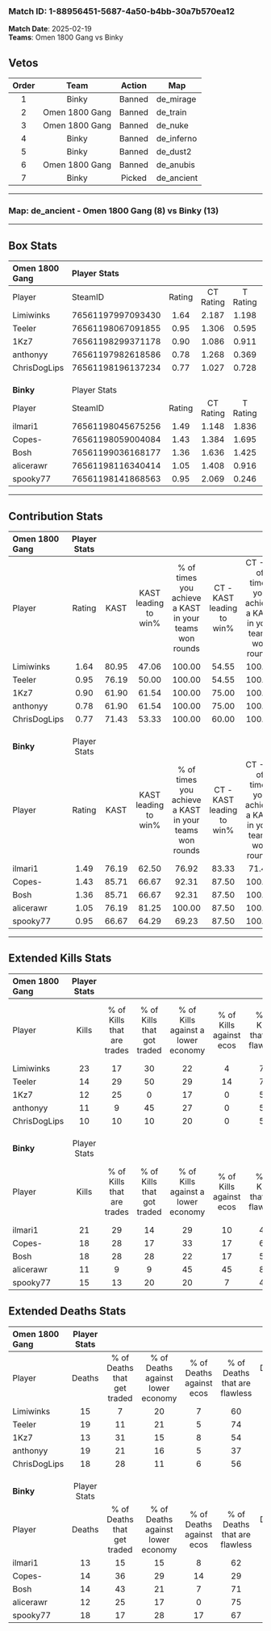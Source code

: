 ### Match ID: 1-88956451-5687-4a50-b4bb-30a7b570ea12  
**Match Date**: 2025-02-19  
**Teams**: Omen 1800 Gang vs Binky  

## Vetos  

| Order | Team | Action | Map |
| :---: | :--: | :----: | --- |
| 1 | Binky | Banned | de_mirage |
| 2 | Omen 1800 Gang | Banned | de_train |
| 3 | Omen 1800 Gang | Banned | de_nuke |
| 4 | Binky | Banned | de_inferno |
| 5 | Binky | Banned | de_dust2 |
| 6 | Omen 1800 Gang | Banned | de_anubis |
| 7 | Binky | Picked | de_ancient |

---  

### **Map**: de_ancient - Omen 1800 Gang (8) vs Binky (13)  
---  

## Box Stats  

| **Omen 1800 Gang** | Player Stats      |        |           |          |       |       |       |         |        |      |     |
| :- | :- | :-: | :-: | :-: | :-: | :-: | :-: | :-: | :-: | :-: | :-: |
| Player             | SteamID           | Rating | CT Rating | T Rating | KAST  |  ADR  | Kills | Assists | Deaths | K/D  | HS% |
| Limiwinks          | 76561197997093430 |  1.64  |   2.187   |  1.198   | 80.95 | 124.7 |  23   |    5    |   15   | 1.53 | 43  |
| Teeler             | 76561198067091855 |  0.95  |   1.306   |  0.595   | 76.19 | 69.4  |  14   |    3    |   19   | 0.74 | 35  |
| 1Kz7               | 76561198299371178 |  0.90  |   1.086   |  0.911   | 61.90 | 64.3  |  12   |    3    |   13   | 0.92 | 50  |
| anthonyy           | 76561197982618586 |  0.78  |   1.268   |  0.369   | 61.90 | 79.5  |  11   |    9    |   19   | 0.58 | 27  |
| ChrisDogLips       | 76561198196137234 |  0.77  |   1.027   |  0.728   | 71.43 | 61.1  |  10   |    8    |   18   | 0.56 | 60  |
|                    |                   |        |           |          |       |       |       |         |        |      |     |
|                    |                   |        |           |          |       |       |       |         |        |      |     |
|                    |                   |        |           |          |       |       |       |         |        |      |     |
| **Binky**          | Player Stats      |        |           |          |       |       |       |         |        |      |     |
| Player             | SteamID           | Rating | CT Rating | T Rating | KAST  |  ADR  | Kills | Assists | Deaths | K/D  | HS% |
| ilmari1            | 76561198045675256 |  1.49  |   1.148   |  1.836   | 76.19 | 98.4  |  21   |    5    |   13   | 1.62 | 52  |
| Copes-             | 76561198059004084 |  1.43  |   1.384   |  1.695   | 85.71 | 100.9 |  18   |    8    |   14   | 1.29 | 61  |
| Bosh               | 76561199036168177 |  1.36  |   1.636   |  1.425   | 85.71 | 82.0  |  18   |    6    |   14   | 1.29 | 55  |
| alicerawr          | 76561198116340414 |  1.05  |   1.408   |  0.916   | 76.19 | 74.1  |  11   |   10    |   12   | 0.92 | 36  |
| spooky77           | 76561198141868563 |  0.95  |   2.069   |  0.246   | 66.67 | 72.3  |  15   |    2    |   18   | 0.83 | 40  |
---  

## Contribution Stats  

| **Omen 1800 Gang** | Player Stats |       |                      |                                                        |                           |                                                             |                          |                                                            |
| :- | :-: | :-: | :-: | :-: | :-: | :-: | :-: | :-: |
| Player             |    Rating    | KAST  | KAST leading to win% | % of times you achieve a KAST in your teams won rounds | CT - KAST leading to win% | CT - % of times you achieve a KAST in your teams won rounds | T - KAST leading to win% | T - % of times you achieve a KAST in your teams won rounds |
| Limiwinks          |     1.64     | 80.95 |        47.06         |                         100.00                         |           54.55           |                           100.00                            |          33.33           |                           100.00                           |
| Teeler             |     0.95     | 76.19 |        50.00         |                         100.00                         |           54.55           |                           100.00                            |          40.00           |                           100.00                           |
| 1Kz7               |     0.90     | 61.90 |        61.54         |                         100.00                         |           75.00           |                           100.00                            |          40.00           |                           100.00                           |
| anthonyy           |     0.78     | 61.90 |        61.54         |                         100.00                         |           75.00           |                           100.00                            |          40.00           |                           100.00                           |
| ChrisDogLips       |     0.77     | 71.43 |        53.33         |                         100.00                         |           60.00           |                           100.00                            |          40.00           |                           100.00                           |
|                    |              |       |                      |                                                        |                           |                                                             |                          |                                                            |
|                    |              |       |                      |                                                        |                           |                                                             |                          |                                                            |
|                    |              |       |                      |                                                        |                           |                                                             |                          |                                                            |
| **Binky**          | Player Stats |       |                      |                                                        |                           |                                                             |                          |                                                            |
| Player             |    Rating    | KAST  | KAST leading to win% | % of times you achieve a KAST in your teams won rounds | CT - KAST leading to win% | CT - % of times you achieve a KAST in your teams won rounds | T - KAST leading to win% | T - % of times you achieve a KAST in your teams won rounds |
| ilmari1            |     1.49     | 76.19 |        62.50         |                         76.92                          |           83.33           |                            71.43                            |          50.00           |                           83.33                            |
| Copes-             |     1.43     | 85.71 |        66.67         |                         92.31                          |           87.50           |                           100.00                            |          50.00           |                           83.33                            |
| Bosh               |     1.36     | 85.71 |        66.67         |                         92.31                          |           87.50           |                           100.00                            |          50.00           |                           83.33                            |
| alicerawr          |     1.05     | 76.19 |        81.25         |                         100.00                         |           87.50           |                           100.00                            |          75.00           |                           100.00                           |
| spooky77           |     0.95     | 66.67 |        64.29         |                         69.23                          |           87.50           |                           100.00                            |          33.33           |                           33.33                            |
---  

## Extended Kills Stats  

| **Omen 1800 Gang** | Player Stats |                            |                            |                                    |                         |                              |                                 |                                       |                    |           |
| :- | :-: | :-: | :-: | :-: | :-: | :-: | :-: | :-: | :-: | :-: |
| Player             |    Kills     | % of Kills that are trades | % of Kills that got traded | % of Kills against a lower economy | % of Kills against ecos | % of Kills that are flawless | % of Kills that are close duels | % of Kills that are assisted by flash | Pistol Round Kills | AWP Kills |
| Limiwinks          |      23      |             17             |             30             |                 22                 |            4            |              74              |                4                |                   9                   |         0          |     2     |
| Teeler             |      14      |             29             |             50             |                 29                 |           14            |              71              |               21                |                   0                   |         3          |     0     |
| 1Kz7               |      12      |             25             |             0              |                 17                 |            0            |              50              |                8                |                   0                   |         1          |     3     |
| anthonyy           |      11      |             9              |             45             |                 27                 |            0            |              55              |               18                |                   0                   |         0          |     0     |
| ChrisDogLips       |      10      |             10             |             10             |                 20                 |            0            |              50              |               10                |                   0                   |         3          |     0     |
|                    |              |                            |                            |                                    |                         |                              |                                 |                                       |                    |           |
|                    |              |                            |                            |                                    |                         |                              |                                 |                                       |                    |           |
|                    |              |                            |                            |                                    |                         |                              |                                 |                                       |                    |           |
| **Binky**          | Player Stats |                            |                            |                                    |                         |                              |                                 |                                       |                    |           |
| Player             |    Kills     | % of Kills that are trades | % of Kills that got traded | % of Kills against a lower economy | % of Kills against ecos | % of Kills that are flawless | % of Kills that are close duels | % of Kills that are assisted by flash | Pistol Round Kills | AWP Kills |
| ilmari1            |      21      |             29             |             14             |                 29                 |           10            |              48              |               14                |                  10                   |         5          |     0     |
| Copes-             |      18      |             28             |             17             |                 33                 |           17            |              61              |                0                |                   0                   |         0          |     0     |
| Bosh               |      18      |             28             |             28             |                 22                 |           17            |              50              |               17                |                   0                   |         2          |     0     |
| alicerawr          |      11      |             9              |             9              |                 45                 |           45            |              82              |                0                |                   0                   |         1          |     7     |
| spooky77           |      15      |             13             |             20             |                 20                 |            7            |              47              |                0                |                   0                   |         2          |     0     |
## Extended Deaths Stats  

| **Omen 1800 Gang** | Player Stats |                             |                                   |                          |                               |                            |                           |               |
| :- | :-: | :-: | :-: | :-: | :-: | :-: | :-: | :-: |
| Player             |    Deaths    | % of Deaths that get traded | % of Deaths against lower economy | % of Deaths against ecos | % of Deaths that are flawless | % of Deaths that are close | % of Deaths while blinded | Deaths to AWP |
| Limiwinks          |      15      |              7              |                20                 |            7             |              60               |             7              |             7             |       2       |
| Teeler             |      19      |             11              |                21                 |            5             |              74               |             5              |             0             |       1       |
| 1Kz7               |      13      |             31              |                15                 |            8             |              54               |             0              |             0             |       1       |
| anthonyy           |      19      |             21              |                16                 |            5             |              37               |             11             |             5             |       1       |
| ChrisDogLips       |      18      |             28              |                11                 |            6             |              56               |             11             |             0             |       2       |
|                    |              |                             |                                   |                          |                               |                            |                           |               |
|                    |              |                             |                                   |                          |                               |                            |                           |               |
|                    |              |                             |                                   |                          |                               |                            |                           |               |
| **Binky**          | Player Stats |                             |                                   |                          |                               |                            |                           |               |
| Player             |    Deaths    | % of Deaths that get traded | % of Deaths against lower economy | % of Deaths against ecos | % of Deaths that are flawless | % of Deaths that are close | % of Deaths while blinded | Deaths to AWP |
| ilmari1            |      13      |             15              |                15                 |            8             |              62               |             8              |             8             |       0       |
| Copes-             |      14      |             36              |                29                 |            14            |              29               |             36             |             7             |       2       |
| Bosh               |      14      |             43              |                21                 |            7             |              71               |             7              |             0             |       1       |
| alicerawr          |      12      |             25              |                17                 |            0             |              75               |             0              |             0             |       1       |
| spooky77           |      18      |             17              |                28                 |            17            |              67               |             6              |             0             |       1       |
